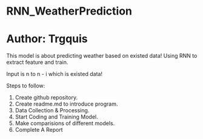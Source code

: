 # RNN_WeatherPrediction
# Author: Trgquis
This model is about predicting weather based on existed data! Using RNN to extract feature and train.

Input is n to n - i which is existed data!

Steps to follow:
1. Create github repository.
2. Create readme.md to introduce program.
3. Data Collection & Processing.
4. Start Coding and Training Model.
5. Make comparisions of different models.
6. Complete A Report


